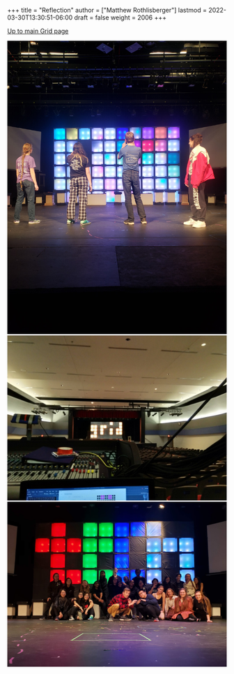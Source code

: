 +++
title = "Reflection"
author = ["Matthew Rothlisberger"]
lastmod = 2022-03-30T13:30:51-06:00
draft = false
weight = 2006
+++

[Up to main Grid page](/grid)

<img src="https://raw.githubusercontent.com/asterane/the-grid/master/media/pictures/celebration_3.jpg" title="Celebration" />

<img src="https://raw.githubusercontent.com/asterane/the-grid/master/media/pictures/grid.jpg" title="Grid" />

<img src="https://raw.githubusercontent.com/asterane/the-grid/master/media/pictures/group_shot.jpg" title="Group Shot" />
